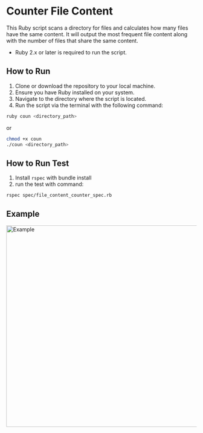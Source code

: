 # Counter File Content

This Ruby script scans a directory for files and calculates how many files have the same content. It will output the most frequent file content along with the number of files that share the same content.

- Ruby 2.x or later is required to run the script.

## How to Run

1. Clone or download the repository to your local machine.
2. Ensure you have Ruby installed on your system.
3. Navigate to the directory where the script is located.
4. Run the script via the terminal with the following command:
```bash
ruby coun <directory_path>
```
   or
```bash
chmod +x coun
./coun <directory_path>
```

## How to Run Test

1. Install `rspec` with bundle install
2. run the test with command:
```bash
rspec spec/file_content_counter_spec.rb
```

## Example
<img width="534" alt="Example" src="https://github.com/user-attachments/assets/422f4671-a8b5-48a2-beaa-74e1ad2b6794" />

